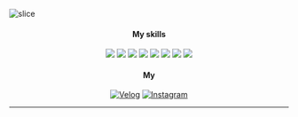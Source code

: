 ![slice](https://capsule-render.vercel.app/api?type=slice&color=bdec96&height=200&text=WELCOME-!&fontColor=ffffff&fontAlign=70&rotate=13&fontAlignY=25&desc=i'm%20Yun%20Young&descAlign=70.&descAlignY=44)

<div align=center>

#### My skills

<a href="https://github.com/olsi10/Language-C.git" target="_blank"><img src="https://img.shields.io/badge/Java-75bc63?style=java&logo=java&logoColor=white"/></a>
    <a href="https://github.com/olsi10/Language-C.git" target="_blank"><img src="https://img.shields.io/badge/Spring-75bc63?style=Spring&logo=Spring&logoColor=white"/></a>
  <a href="https://github.com/olsi10/Language-C.git" target="_blank"><img src="https://img.shields.io/badge/Javascript-75bc63?style=Javascript&logo=Javascript&logoColor=white"/></a> <a href="https://github.com/olsi10/WSM_2311.git" target="_blank"><img src="https://img.shields.io/badge/React-75bc63?style=react&logo=react&logoColor=white"/></a>
  <a href="https://github.com/olsi10/WSM_2311.git" target="_blank"><img src="https://img.shields.io/badge/Node.js-75bc63?style=Node.js&logo=Node.js&logoColor=white"/></a>
<a href="https://github.com/olsi10/Python.git" target="_blank"><img src="https://img.shields.io/badge/Python-75bc63?style=Python&logo=Python&logoColor=white"/></a> <a href="https://github.com/olsi10/WSM_2311.git" target="_blank"><img src="https://img.shields.io/badge/Django-75bc63?style=django&logo=django&logoColor=white"/></a> <a href="https://github.com/olsi10/Android_Java.git" target="_blank"><img src="https://img.shields.io/badge/Android-75bc63?style=Android&logo=Android&logoColor=white"/></a>



#### My

[![Velog](https://img.shields.io/badge/log-75bc63?style=flat-square&logo=Velog&logoColor=white)](https://velog.io/@olsi10) [![Instagram](https://img.shields.io/badge/Instagram-75bc63?style=flat-square&logo=Instagram&logoColor=white)](https://www.instagram.com/1._.r_zx1/)

------
